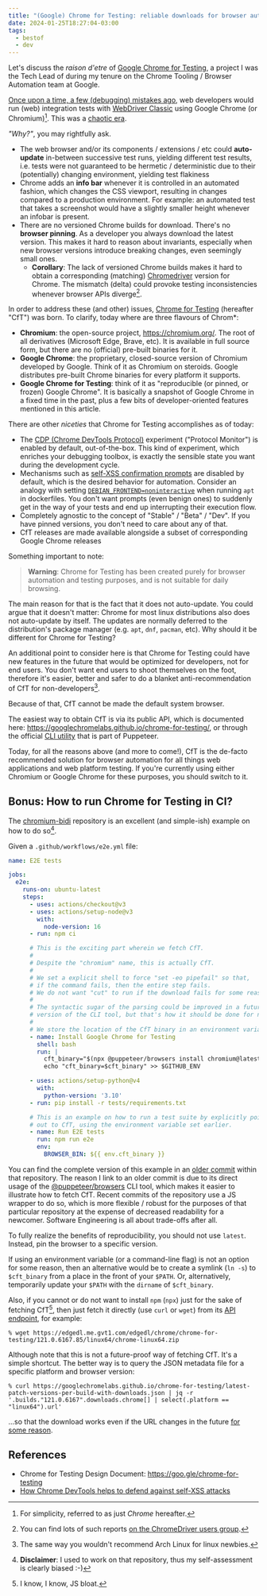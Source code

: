 ```yaml
---
title: "(Google) Chrome for Testing: reliable downloads for browser automation"
date: 2024-01-25T18:27:04-03:00
tags:
  - bestof
  - dev
---
```


Let's discuss the _raison d'etre_ of [Google Chrome for
Testing](https://developer.chrome.com/blog/chrome-for-testing), a project I was
the Tech Lead of during my tenure on the Chrome Tooling / Browser Automation team
at Google.

[Once upon a time, a few (debugging) mistakes
ago](https://www.youtube.com/watch?v=9y4A15WCGdc), web developers would run
(web) integration tests with [WebDriver
Classic](https://www.w3.org/TR/webdriver2/) using Google Chrome (or Chromium)[^1].
This was a [chaotic
era](https://three-body-problem.fandom.com/wiki/Chaotic_Era).

_"Why?"_, you may rightfully ask.

- The web browser and/or its components / extensions / etc could
  **auto-update** in-between successive test runs, yielding different test
  results, i.e. tests were not guaranteed to be hermetic / deterministic due to
  their (potentially) changing environment, yielding test flakiness
- Chrome adds an **info bar** whenever it is controlled in an automated
  fashion, which changes the CSS viewport, resulting in changes compared to a
  production environment. For example: an automated test that takes a
  screenshot would have a slightly smaller height whenever an infobar is
  present.
- There are no versioned Chrome builds for download. There's no **browser
  pinning**. As a developer you always download the latest version. This makes
  it hard to reason about invariants, especially when new browser versions
  introduce breaking changes, even seemingly small ones.
  - **Corollary**: The lack of versioned Chrome builds makes it hard to obtain
    a corresponding (matching)
    [Chromedriver](https://chromedriver.chromium.org/downloads) version for
    Chrome. The mismatch (delta) could provoke testing inconsistencies whenever
    browser APIs diverge[^3].

In order to address these (and other) issues, [Chrome for
Testing](https://goo.gle/chrome-for-testing) (hereafter "CfT") was born. To
clarify, today where are three flavours of Chrom*:

- **Chromium**: the open-source project, https://chromium.org/. The root of all
  derivatives (Microsoft Edge, Brave, etc). It is available in full source
  form, but there are no (official) pre-built binaries for it.
- **Google Chrome**: the proprietary, closed-source version of Chromium developed
  by Google. Think of it as Chromium on steroids. Google distributes pre-built
  Chrome binaries for every platform it supports.
- **Google Chrome for Testing**: think of it as "reproducible (or pinned, or
  frozen) Google Chrome". It is basically a snapshot of Google Chrome in a
  fixed time in the past, plus a few bits of developer-oriented features
  mentioned in this article.

There are other _niceties_ that Chrome for Testing accomplishes as of today:

- The [CDP (Chrome DevTools
  Protocol)](https://chromedevtools.github.io/devtools-protocol/) experiment
  ("Protocol Monitor") is enabled by default, out-of-the-box. This kind of
  experiment, which enriches your debugging toolbox, is exactly the sensible
  state you want during the development cycle.
- Mechanisms such as [self-XSS confirmation
  prompts](https://developer.chrome.com/blog/self-xss) are disabled by default,
  which is the desired behavior for automation. Consider an analogy with
  setting
  [`DEBIAN_FRONTEND=noninteractive`](https://askubuntu.com/questions/972516/debian-frontend-environment-variable)
  when running `apt` in dockerfiles. You don't want prompts (even benign ones)
  to suddenly get in the way of your tests and end up interrupting their
  execution flow.
- Completely agnostic to the concept of "Stable" / "Beta" / "Dev". If you have
  pinned versions, you don't need to care about any of that.
- CfT releases are made available alongside a subset of corresponding Google
  Chrome releases

Something important to note:

> **Warning**: Chrome for Testing has been created purely for browser
> automation and testing purposes, and is not suitable for daily browsing.

The main reason for that is the fact that it does not auto-update. You could
argue that it doesn't matter: Chrome for most linux distributions also does not
auto-update by itself. The updates are normally deferred to the distribution's
package manager (e.g. `apt`, `dnf`, `pacman`, etc). Why should it be different
for Chrome for Testing?

An additional point to consider here is that Chrome for Testing could have new
features in the future that would be optimized for developers, not for end
users. You don't want end users to shoot themselves on the foot, therefore it's
easier, better and safer to do a blanket anti-recommendation of CfT for
non-developers[^2].

Because of that, CfT cannot be made the default system browser.

The easiest way to obtain CfT is via its public API, which is documented here:
https://googlechromelabs.github.io/chrome-for-testing/, or through the official
[CLI utility](https://pptr.dev/browsers-api) that is part of Puppeteer.

Today, for all the reasons above (and more to come!), CfT is the de-facto
recommended solution for browser automation for all things web applications and
web platform testing. If you're currently using either Chromium or Google
Chrome for these purposes, you should switch to it.

## Bonus: How to run Chrome for Testing in CI?

The [chromium-bidi](https://github.com/GoogleChromeLabs/chromium-bidi) repository is an excellent (and simple-ish) example on how to do so[^4].

Given a `.github/workflows/e2e.yml` file:

```yaml
name: E2E tests

jobs:
  e2e:
    runs-on: ubuntu-latest
    steps:
      - uses: actions/checkout@v3
      - uses: actions/setup-node@v3
        with:
          node-version: 16
      - run: npm ci

      # This is the exciting part wherein we fetch CfT.
      #
      # Despite the "chromium" name, this is actually CfT.
      #
      # We set a explicit shell to force "set -eo pipefail" so that,
      # if the command fails, then the entire step fails.
      # We do not want "cut" to run if the download fails for some reason.
      #
      # The syntactic sugar of the parsing could be improved in a future
      # version of the CLI tool, but that's how it should be done for now.
      #
      # We store the location of the CfT binary in an environment variable.
      - name: Install Google Chrome for Testing
        shell: bash
        run: |
          cft_binary="$(npx @puppeteer/browsers install chromium@latest | cut -f 2- -d' ')"
          echo "cft_binary=$cft_binary" >> $GITHUB_ENV

      - uses: actions/setup-python@v4
        with:
          python-version: '3.10'
      - run: pip install -r tests/requirements.txt

      # This is an example on how to run a test suite by explicitly pointing
      # out to CfT, using the environment variable set earlier.
      - name: Run E2E tests
        run: npm run e2e
        env:
          BROWSER_BIN: ${{ env.cft_binary }}
```

You can find the complete version of this example in an [older
commit](https://github.com/GoogleChromeLabs/chromium-bidi/blob/7d0962eb85c014dbb2cace7d471dd29474f11eab/.github/workflows/e2e.yml)
within that repository. The reason I link to an older commit is due to its
direct usage of the [@puppeteer/browsers](https://pptr.dev/browsers-api) CLI
tool, which makes it easier to illustrate how to fetch CfT. Recent commits of
the repository use a JS wrapper to do so, which is more flexible / robust for
the purposes of that particular repository at the expense of decreased
readability for a newcomer. Software Engineering is all about trade-offs after
all.

To fully realize the benefits of reproducibility, you should not use `latest`.
Instead, pin the browser to a specific version.

If using an environment variable (or a command-line flag) is not an option for
some reason, then an alternative would be to create a symlink (`ln -s`) to
`$cft_binary` from a place in the front of your `$PATH`. Or, alternatively,
temporarily update your `$PATH` with the `dirname` of `$cft_binary`.

Also, if you cannot or do not want to install `npm` (`npx`) just for the sake
of fetching CfT[^5], then just fetch it directly (use `curl` or `wget`) from
its [API
endpoint](https://github.com/GoogleChromeLabs/chrome-for-testing#json-api-endpoints), for example:

```shell
% wget https://edgedl.me.gvt1.com/edgedl/chrome/chrome-for-testing/121.0.6167.85/linux64/chrome-linux64.zip
```

Although note that this is not a future-proof way of fetching CfT. It's a
simple shortcut. The better way is to query the JSON metadata file for a
specific platform and browser version:

```shell
% curl https://googlechromelabs.github.io/chrome-for-testing/latest-patch-versions-per-build-with-downloads.json | jq -r '.builds."121.0.6167".downloads.chrome[] | select(.platform == "linux64").url'
```

...so that the download works even if the URL changes in the future [for some
reason](https://github.com/GoogleChromeLabs/chrome-for-testing/pull/102).

## References

- Chrome for Testing Design Document: https://goo.gle/chrome-for-testing
- [How Chrome DevTools helps to defend against self-XSS attacks](https://developer.chrome.com/blog/self-xss#can_you_disable_it_for_test_automation)

[^1]: For simplicity, referred to as just _Chrome_ hereafter.
[^2]: The same way you wouldn't recommend Arch Linux for linux newbies.
[^3]: You can find lots of such reports [on the ChromeDriver users group](https://groups.google.com/g/chromedriver-users).
[^4]: **Disclaimer**: I used to work on that repository, thus my self-assessment is clearly biased :-)
[^5]: I know, I know, JS bloat.
